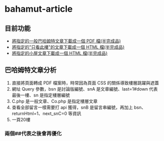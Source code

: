 # bahamut-article
## 目前功能
* [將指定的一般巴哈姆特文章下載成一個 PDF 檔(半完成品)](lib/article_crawler.md)
* [將指定的"只看此樓"的文章下載成一個 HTML 檔(半完成品)](lib/spec_crawler.md)
* [將指定的小屋文章下載成一個 HTML 檔(半完成品)](lib/house_crawler.md)

## 巴哈姆特文章分析
1. 直接將頁面轉成 PDF 檔案時，時常因為頁面 CSS 的關係導致樓層跳躍與遮蓋
2. 網址 Query 參數，bsn 是討論版編號、snA 是文章編號、last=1#down 代表最後一樓、sn 是指定樓層編號
3. C.php 是一般文章、Co.php 是指定樓層文章
4. 查看全部留言一樣需要打 api 獲得，snB 是留言串編號，再加上 bsn、returnHtml=1、next_snC=0 等資訊
5. 一頁20樓

### 兩個##代表之後會再優化